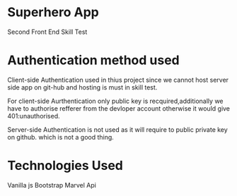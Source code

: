 # Superhero App
Second Front End Skill Test

# Authentication method used
Client-side Authentication used in thius project since we cannot host server side app on git-hub and hosting is must in skill test.

For client-side Aurthentication only public key is recquired,additionally we have to authorise refferer from the devloper account otherwise it would give 401:unauthorised.

Server-side Authentication is not used as it will require to public private key on github. which is not a good thing.

# Technologies Used
Vanilla js
Bootstrap
Marvel Api